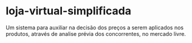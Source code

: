 # loja-virtual-simplificada
Um sistema para auxiliar na decisão dos preços a serem aplicados nos produtos, através de analise prévia dos concorrentes, no mercado livre.
